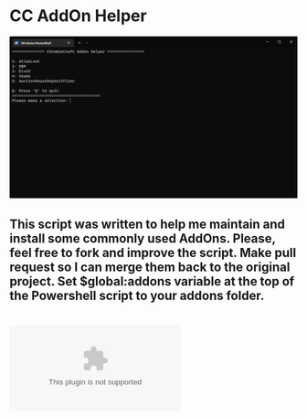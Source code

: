 # CC AddOn Helper
![ChromieCraft Addon Helper](unknown.png)
## This script was written to help me maintain and install some commonly used AddOns. Please, feel free to fork and improve the script. Make pull request so I can merge them back to the original project. Set $global:addons variable at the top of the Powershell script to your addons folder.
# ![Download](https://github.com/crborga/CC-AddOh-Helper/archive/refs/heads/main.zip)
